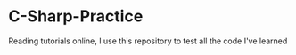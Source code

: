 # C-Sharp-Practice
Reading tutorials online, I use this repository to test all the code I've learned
